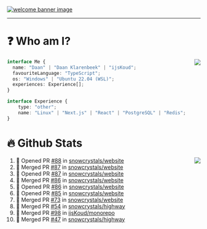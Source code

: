 <h1 align="center" style="display:none;"></h1>

<a href="https://ijskoud.dev/"><img src="https://cdn.ijskoud.dev/files/IIcds5oPKl.png" alt="welcome banner image" /></a>

---

# ❓ Who am I?

<img align="right" src="http://gh-stats.ijskoud.dev/api/top-langs?username=ijsKoud&cache_seconds=1800&layout=compact&hide_border=true&hide_rank=true&show_icons=true&theme=dark&title_color=ffffff&hide_border=true&locale=en" />

```typescript
interface Me {
  name: "Daan" | "Daan Klarenbeek" | "ijsKoud";
  favouriteLanguage: "TypeScript";
  os: "Windows" | "Ubuntu 22.04 (WSL)";
  experiences: Experience[];
}

interface Experience {
    type: "other";
    name: "Linux" | "Next.js" | "React" | "PostgreSQL" | "Redis";
}
```

# 🔥 Github Stats

<img align="right" src="http://gh-stats.ijskoud.dev/api? username=ijsKoud&cache_seconds=1800&hide_border=true&hide_rank=true&show_icons=true&theme=dark&title_color=ffffff&hide_border=true&locale=en">

<!--START_SECTION:activity-->
1. 💪 Opened PR [#88](https://github.com/snowcrystals/website/pull/88) in [snowcrystals/website](https://github.com/snowcrystals/website)
2. 🎉 Merged PR [#87](https://github.com/snowcrystals/website/pull/87) in [snowcrystals/website](https://github.com/snowcrystals/website)
3. 💪 Opened PR [#87](https://github.com/snowcrystals/website/pull/87) in [snowcrystals/website](https://github.com/snowcrystals/website)
4. 🎉 Merged PR [#86](https://github.com/snowcrystals/website/pull/86) in [snowcrystals/website](https://github.com/snowcrystals/website)
5. 💪 Opened PR [#86](https://github.com/snowcrystals/website/pull/86) in [snowcrystals/website](https://github.com/snowcrystals/website)
6. 💪 Opened PR [#85](https://github.com/snowcrystals/website/pull/85) in [snowcrystals/website](https://github.com/snowcrystals/website)
7. 🎉 Merged PR [#73](https://github.com/snowcrystals/website/pull/73) in [snowcrystals/website](https://github.com/snowcrystals/website)
8. 🎉 Merged PR [#54](https://github.com/snowcrystals/highway/pull/54) in [snowcrystals/highway](https://github.com/snowcrystals/highway)
9. 🎉 Merged PR [#98](https://github.com/ijsKoud/monorepo/pull/98) in [ijsKoud/monorepo](https://github.com/ijsKoud/monorepo)
10. 🎉 Merged PR [#47](https://github.com/snowcrystals/highway/pull/47) in [snowcrystals/highway](https://github.com/snowcrystals/highway)
<!--END_SECTION:activity-->

<h1 align="center" style="display:none;"></h1>
